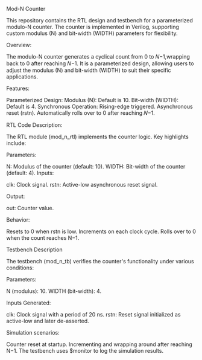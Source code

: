 Mod-N Counter

This repository contains the RTL design and testbench for a parameterized modulo-N counter. The counter is implemented in Verilog, supporting custom modulus (N) and bit-width (WIDTH) parameters for flexibility.

Overview:

The modulo-N counter generates a cyclical count from 0 to 𝑁−1,wrapping back to 0 after reaching 𝑁−1. It is a parameterized design, allowing users to adjust the modulus (N) and bit-width (WIDTH) to suit their specific applications.

Features:

Parameterized Design:
Modulus (N): Default is 10.
Bit-width (WIDTH): Default is 4.
Synchronous Operation:
Rising-edge triggered.
Asynchronous reset (rstn).
Automatically rolls over to 0 after reaching 𝑁−1.

RTL Code Description:

The RTL module (mod_n_rtl) implements the counter logic. Key highlights include:

Parameters:

N: Modulus of the counter (default: 10).
WIDTH: Bit-width of the counter (default: 4).
Inputs:

clk: Clock signal.
rstn: Active-low asynchronous reset signal.

Output:

out: Counter value.

Behavior:

Resets to 0 when rstn is low.
Increments on each clock cycle.
Rolls over to 0 when the count reaches N−1.

Testbench Description

The testbench (mod_n_tb) verifies the counter's functionality under various conditions:

Parameters:

N (modulus): 10.
WIDTH (bit-width): 4.

Inputs Generated:

clk: Clock signal with a period of 20 ns.
rstn: Reset signal initialized as active-low and later de-asserted.

Simulation scenarios:

Counter reset at startup.
Incrementing and wrapping around after reaching N−1.
The testbench uses $monitor to log the simulation results.

